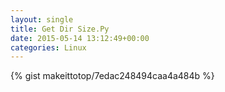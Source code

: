 ```yaml
---
layout: single                                                                                                              
title: Get Dir Size.Py                                                                                                                       
date: 2015-05-14 13:12:49+00:00                                                                                                                        
categories: Linux                                                                                                                
---                                                                                                                              
```


{% gist makeittotop/7edac248494caa4a484b %}                                                                                                           

